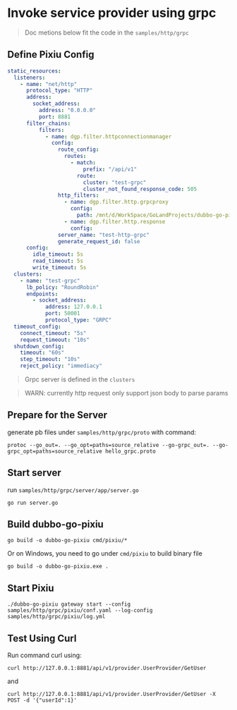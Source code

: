 # Invoke service provider using grpc

> Doc metions below fit the code in the `samples/http/grpc`

## Define Pixiu Config

```yaml
static_resources:
  listeners:
    - name: "net/http"
      protocol_type: "HTTP"
      address:
        socket_address:
          address: "0.0.0.0"
          port: 8881
      filter_chains:
          filters:
            - name: dgp.filter.httpconnectionmanager
              config:
                route_config:
                  routes:
                    - match:
                        prefix: "/api/v1"
                      route:
                        cluster: "test-grpc"
                        cluster_not_found_response_code: 505
                http_filters:
                  - name: dgp.filter.http.grpcproxy
                    config:
                      path: /mnt/d/WorkSpace/GoLandProjects/dubbo-go-pixiu/samples/http/grpc/proto
                  - name: dgp.filter.http.response
                    config:
                server_name: "test-http-grpc"
                generate_request_id: false
      config:
        idle_timeout: 5s
        read_timeout: 5s
        write_timeout: 5s
  clusters:
    - name: "test-grpc"
      lb_policy: "RoundRobin"
      endpoints:
        - socket_address:
            address: 127.0.0.1
            port: 50001
            protocol_type: "GRPC"
  timeout_config:
    connect_timeout: "5s"
    request_timeout: "10s"
  shutdown_config:
    timeout: "60s"
    step_timeout: "10s"
    reject_policy: "immediacy"
```

> Grpc server is defined in the `clusters`

> WARN: currently http request only support json body to parse params

## Prepare for the Server 

generate pb files under `samples/http/grpc/proto` with command: 

```
protoc --go_out=. --go_opt=paths=source_relative --go-grpc_out=. --go-grpc_opt=paths=source_relative hello_grpc.proto
```

## Start server 

run `samples/http/grpc/server/app/server.go`

```
go run server.go
```

## Build dubbo-go-pixiu

```
go build -o dubbo-go-pixiu cmd/pixiu/*
```

Or on Windows, you need to go under `cmd/pixiu` to build binary file

```
go build -o dubbo-go-pixiu.exe .
```

## Start Pixiu

```
./dubbo-go-pixiu gateway start --config samples/http/grpc/pixiu/conf.yaml --log-config samples/http/grpc/pixiu/log.yml
```

## Test Using Curl

Run command curl using: 

```
curl http://127.0.0.1:8881/api/v1/provider.UserProvider/GetUser
```

and 

```
curl http://127.0.0.1:8881/api/v1/provider.UserProvider/GetUser -X POST -d '{"userId":1}'
```